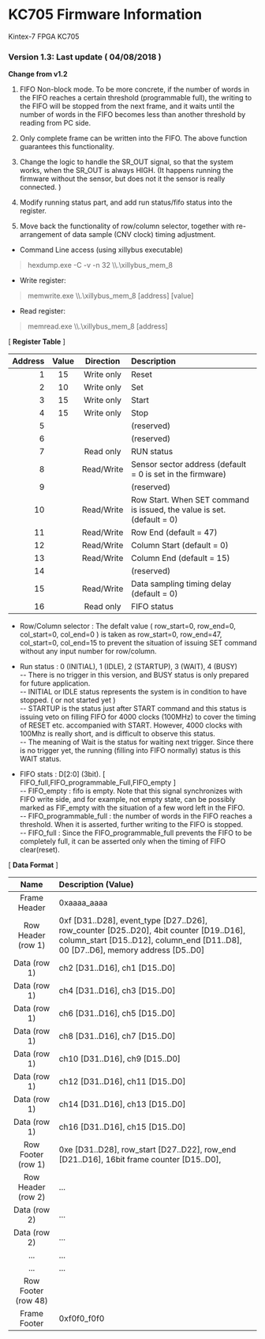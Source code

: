 # KC705 Firmware Information
Kintex\-7 FPGA KC705

### Version 1.3: Last update ( 04/08/2018 )

**Change from v1.2**  
1. FIFO Non-block mode. 
To be more concrete, if the number of words in the FIFO reaches 
a certain threshold (programmable full), the writing to the FIFO will be
stopped from the next frame, and it waits until the number of words in the
FIFO becomes less than another threshold by reading from PC side.

2. Only complete frame can be written into the FIFO. The above function 
guarantees this functionality.  

3. Change the logic to handle the SR_OUT signal, so that the system works, when the SR_OUT is  always HIGH. (It happens running the firmware 
without the sensor, but does not it the sensor is really connected. ) 

4. Modify running status part, and add run status/fifo status into the 
register.

5. Move back the functionality of row/column selector, together with 
re-arrangement of data sample (CNV clock) timing adjustment.  
 

* Command Line access (using xillybus executable)
> hexdump.exe \-C \-v \-n 32 \\\\.\\xillybus_mem_8

* Write register:
> memwrite.exe  \\\\.\\xillybus_mem_8  [address]  [value]

* Read register:
> memread.exe  \\\\.\\xillybus_mem_8  [address]

  
\[  **Register Table**  \]
  
| Address | Value | Direction | Description |
|--:|:--:|:--:|:--|
| 1       |  15   | Write only |  Reset      |
| 2       |  10   | Write only |  Set        |
| 3       |  15   | Write only |  Start      |
| 4       |  15   | Write only |  Stop       |
| 5       |       | | (reserved)  |
| 6       |       | | (reserved)  |
| 7       |       | Read only| RUN status  |
| 8      |       | Read/Write|  Sensor sector address (default = 0 is set in the firmware) |
| 9       |       | | (reserved) |
| 10      |       | Read/Write | Row Start. When SET command is issued, the value is set. (default = 0)  |
| 11      |       | Read/Write  |  Row End   (default = 47) |
| 12      |       | Read/Write  |  Column Start  (default = 0) |
| 13      |       | Read/Write  |  Column End    (default = 15) |
| 14      |       | | (reserved) |
| 15    |       | Read/Write | Data sampling timing delay (default = 0) |
| 16      |       | Read only | FIFO status |

* Row/Column selector : The defalt value ( row_start=0, row_end=0, col_start=0, col_end=0 ) is taken as row_start=0, row_end=47, col_start=0, col_end=15 to prevent the situation of issuing SET command without any input number for row/column.   

* Run status : 0 (INITIAL), 1 (IDLE), 2 (STARTUP), 3 (WAIT), 4 (BUSY)  
 -- There is no trigger in this version,  and BUSY status is only prepared for future application.   
 -- INITIAL or IDLE status represents the system is in condition to have stopped. ( or not started yet )   
 -- STARTUP is the status just after START command and this status is issuing veto on filling FIFO for 4000 clocks (100MHz) to cover the timing of RESET etc. accompanied with START. However, 4000 clocks with 100Mhz is really short, and is difficult to observe this status.  
-- The meaning of Wait is the status for waiting next trigger. Since there is no trigger yet, the running (filling into FIFO normally) status is this WAIT status.   
 
* FIFO stats : D[2:0] (3bit). [ FIFO_full,FIFO_programmable_Full,FIFO_empty ]  
-- FIFO_empty : fifo is empty. Note that this signal synchronizes with FIFO write side, and for example, not empty state, can be possibly marked as FIF_empty with the situation of a few word left in the FIFO.   
-- FIFO_programmable_full : the number of words in the FIFO reaches a threshold. When it is asserted, further writing to the FIFO is stopped.   
-- FIFO_full : Since the FIFO_programmable_full prevents the FIFO to be completely full, it can be asserted only when the timing of FIFO clear(reset).   


\[  **Data Format**  \]

| Name  | Description (Value) |
|:--:|:--|
| Frame Header   |  0xaaaa_aaaa      |
| Row Header (row 1) | 0xf [D31..D28], event_type [D27..D26], row_counter [D25..D20], 4bit counter [D19..D16], column_start [D15..D12], column_end [D11..D8], 00 [D7..D6], memory address [D5..D0] |
| Data (row 1) |  ch2 [D31..D16], ch1 [D15..D0] |
| Data (row 1) |  ch4 [D31..D16], ch3 [D15..D0] |
| Data (row 1) |  ch6 [D31..D16], ch5 [D15..D0] |
| Data (row 1) |  ch8 [D31..D16], ch7 [D15..D0] |
| Data (row 1) |  ch10 [D31..D16], ch9 [D15..D0] |
| Data (row 1) |  ch12 [D31..D16], ch11 [D15..D0] |
| Data (row 1) |  ch14 [D31..D16], ch13 [D15..D0] |
| Data (row 1) |  ch16 [D31..D16], ch15 [D15..D0] |
| Row Footer (row 1)| 0xe [D31..D28], row_start [D27..D22], row_end [D21..D16], 16bit frame counter [D15..D0], |
| Row Header (row 2) |  ... |
| Data (row 2) | ... |
| Data (row 2) | ... |
| ... | ... |
| ... | ... |
| Row Footer (row 48)|
| Frame Footer   |  0xf0f0_f0f0     |

